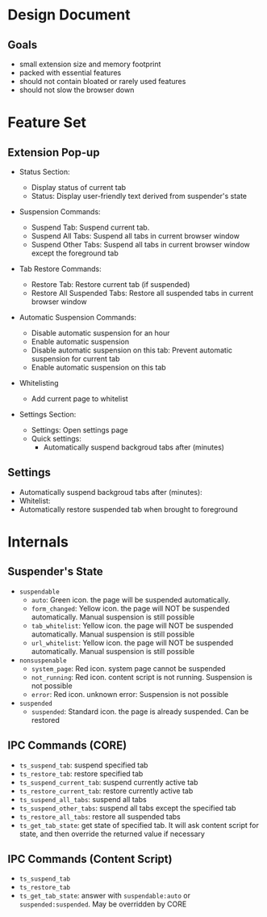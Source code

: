 Design Document
===============

Goals
-----

- small extension size and memory footprint
- packed with essential features
- should not contain bloated or rarely used features
- should not slow the browser down


Feature Set
===========

Extension Pop-up
-----------------

- Status Section:
    - Display status of current tab
    - Status: Display user-friendly text derived from suspender's state

- Suspension Commands:
    - Suspend Tab: Suspend current tab.
    - Suspend All Tabs: Suspend all tabs in current browser window
    - Suspend Other Tabs: Suspend all tabs in current browser window except the 
      foreground tab

- Tab Restore Commands:
    - Restore Tab: Restore current tab (if suspended)
    - Restore All Suspended Tabs: Restore all suspended tabs in current browser 
      window

- Automatic Suspension Commands:
    - Disable automatic suspension for an hour
    - Enable automatic suspension
    - Disable automatic suspension on this tab: Prevent automatic suspension for current 
      tab
    - Enable automatic suspension on this tab

- Whitelisting
    - Add current page to whitelist

- Settings Section:
    - Settings: Open settings page
    - Quick settings:
        - Automatically suspend backgroud tabs after (minutes)


Settings
--------

- Automatically suspend backgroud tabs after (minutes):
- Whitelist:
- Automatically restore suspended tab when brought to foreground


Internals
=========

Suspender's State
-----------------
- `suspendable`
    - `auto`: Green icon. the page will be suspended automatically.
    - `form_changed`: Yellow icon. the page will NOT be suspended automatically.
      Manual suspension is still possible
    - `tab_whitelist`: Yellow icon. the page will NOT be suspended automatically.
      Manual suspension is still possible
    - `url_whitelist`: Yellow icon. the page will NOT be suspended automatically.
      Manual suspension is still possible
- `nonsuspenable`
    - `system_page`: Red icon. system page cannot be suspended
    - `not_running`: Red icon. content script is not running. Suspension is not 
       possible
    - `error`: Red icon. unknown error: Suspension is not 
       possible
- `suspended`
    - `suspended`: Standard icon. the page is already suspended. Can be restored


IPC Commands (CORE)
-------------------
- `ts_suspend_tab`: suspend specified tab
- `ts_restore_tab`: restore specified tab
- `ts_suspend_current_tab`: suspend currently active tab
- `ts_restore_current_tab`: restore currently active tab
- `ts_suspend_all_tabs`: suspend all tabs
- `ts_suspend_other_tabs`: suspend all tabs except the specified tab
- `ts_restore_all_tabs`: restore all suspended tabs
- `ts_get_tab_state`: get state of specified tab. It will ask content script 
  for state, and then override the returned value if necessary


IPC Commands (Content Script)
-----------------------------
- `ts_suspend_tab`
- `ts_restore_tab`
- `ts_get_tab_state`: answer with `suspendable:auto` or `suspended:suspended`.
  May be overridden by CORE


